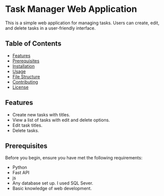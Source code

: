 # Task Manager Web Application

This is a simple web application for managing tasks. Users can create, edit, and delete tasks in a user-friendly interface.

## Table of Contents
- [Features](#features)
- [Prerequisites](#prerequisites)
- [Installation](#installation)
- [Usage](#usage)
- [File Structure](#file-structure)
- [Contributing](#contributing)
- [License](#license)

## Features
- Create new tasks with titles.
- View a list of tasks with edit and delete options.
- Edit task titles.
- Delete tasks.

## Prerequisites
Before you begin, ensure you have met the following requirements:
- Python
- Fast API
- js 
- Any database set up. I used SQL Sever.
- Basic knowledge of web development.



